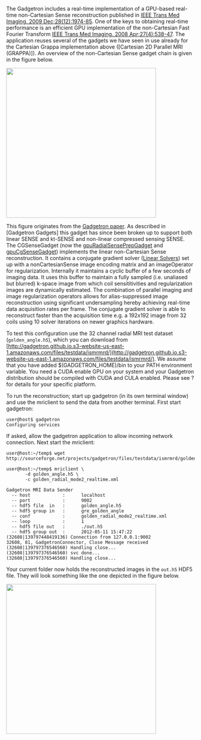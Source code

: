 The Gadgetron includes a real-time implementation of a GPU-based real-time non-Cartesian Sense reconstruction published in [IEEE Trans Med Imaging. 2009 Dec;28(12):1974-85](http://www.ncbi.nlm.nih.gov/pubmed/19628452). One of the keys to obtaining real-time performance is an efficient GPU implementation of the non-Cartesian Fast Fourier Transform [IEEE Trans Med Imaging. 2008 Apr;27(4):538-47](http://www.ncbi.nlm.nih.gov/pubmed/18390350). The application reuses several of the gadgets we have seen in use already for the Cartesian Grappa implementation above ([Cartesian 2D Parallel MRI (GRAPPA)]). An overview of the non-Cartesian Sense gadget chain is given in the figure below. 

<img src="http://gadgetron.sf.net/figs/cgsense.png" style="width: 400px;" />

This figure originates from the [Gadgetron paper](http://www.ncbi.nlm.nih.gov/pubmed/22791598). As described in [Gadgetron Gadgets] this gadget has since been broken up to support both linear SENSE and kt-SENSE and non-linear compressed sensing SENSE. The CGSenseGadget (now the [gpuRadialSensePrepGadget](https://gadgetron.github.io/api_master//class_gadgetron_1_1gpu_radial_sense_prep_gadget.html) and [gpuCgSenseGadget](https://gadgetron.github.io/api_master//class_gadgetron_1_1gpu_cg_sense_gadget.html)) implements the linear non-Cartesian Sense reconstruction. It contains a conjugate gradient solver ([Linear Solvers](../Gadgetron%20Toolboxes/#sectionlinearsolvers)) set up with a nonCartesianSense image encoding matrix and an imageOperator for regularization. Internally it maintains a cyclic buffer of a few seconds of imaging data. It uses this buffer to maintain a fully sampled (i.e. unaliased but blurred) k-space image from which coil sensititivities and regularization images are dynamically estimated. The combination of parallel imaging and image regularization operators allows for alias-suppressed image reconstruction using significant undersampling hereby achieving real-time data acquisition rates per frame. The conjugate gradient solver is able to reconstruct faster than the acquisition time e.g. a 192x192 image from 32 coils using 10 solver iterations on newer graphics hardware.

To test this configuration use the 32 channel radial MRI test dataset (`golden_angle.h5`), which you can download from [http://gadgetron.github.io.s3-website-us-east-1.amazonaws.com/files/testdata/ismrmrd/](http://gadgetron.github.io.s3-website-us-east-1.amazonaws.com/files/testdata/ismrmrd/). We assume that you have added \$(GADGETRON\_HOME)/bin to your PATH environment variable. You need a CUDA enable GPU on your system and your Gadgetron distribution should be compiled with CUDA and CULA enabled. Please see ? for details for your specific platform.

To run the reconstruction; start up gadgetron (in its own terminal window) and use the mriclient to send the data from another terminal. First start gadgetron:

    user@host$ gadgetron
    Configuring services

If asked, allow the gadgetron application to allow incoming network
connection. Next start the mriclient:

    user@host:~/temp$ wget http://sourceforge.net/projects/gadgetron/files/testdata/ismrmrd/golden_angle.h5

    user@host:~/temp$ mriclient \
           -d golden_angle.h5 \
           -c golden_radial_mode2_realtime.xml

    Gadgetron MRI Data Sender
      -- host            :      localhost
      -- port            :      9002
      -- hdf5 file  in   :      golden_angle.h5
      -- hdf5 group in   :      gre_golden_angle
      -- conf            :      golden_radial_mode2_realtime.xml
      -- loop            :      1
      -- hdf5 file out   :      ./out.h5
      -- hdf5 group out  :      2012-05-11 15:47:22
    (32608|139797448419136) Connection from 127.0.0.1:9002
    32608, 81, GadgetronConnector, Close Message received
    (32608|139797376546560) Handling close...
    (32608|139797376546560) svc done...
    (32608|139797376546560) Handling close...

Your current folder now holds the reconstructed images in the `out.h5`
HDF5 file. They will look something like the one depicted in the figure below.

<img src="http://gadgetron.sf.net/figs/examplecgsenseresult.png" style="width: 400px;" />